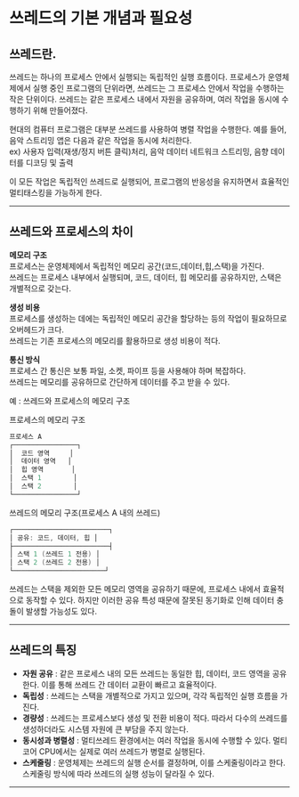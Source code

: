 # 쓰레드의 기본 개념과 필요성
## 쓰레드란.
쓰레드는 하나의 프로세스 안에서 실행되는 독립적인 실행 흐름이다. 프로세스가 운영체제에서 실행 중인 프로그램의 단위라면, 쓰레드는 그 프로세스 안에서 작업을 수행하는 작은 단위이다.
쓰레드는 같은 프로세스 내에서 자원을 공유하며, 여러 작업을 동시에 수행하기 위해 만들어졌다.

현대의 컴퓨터 프로그램은 대부분 쓰레드를 사용하여 병렬 작업을 수행한다. 예를 들어, 음악 스트리밍 앱은 다음과 같은 작업을 동시에 처리한다.<br>
ex) 사용자 입력(재생/정지 버튼 클릭)처리, 음악 데이터 네트워크 스트리밍, 음향 데이터를 디코딩 및 출력

이 모든 작업은 독립적인 쓰레드로 실행되어, 프로그램의 반응성을 유지하면서 효율적인 멀티태스킹을 가능하게 한다.

--------
## 쓰레드와 프로세스의 차이

**메모리 구조**<br>
프로세스는 운영체제에서 독립적인 메모리 공간(코드,데이터,힙,스택)을 가진다.<br>
쓰레드는 프로세스 내부에서 실행되며, 코드, 데이터, 힙 메모리를 공유하지만, 스택은 개별적으로 갖는다.

**생성 비용**<br>
프로세스를 생성하는 데에는 독립적인 메모리 공간을 할당하는 등의 작업이 필요하므로 오버헤드가 크다.<br>
쓰레드는 기존 프로세스의 메모리를 활용하므로 생성 비용이 적다.

**통신 방식**<br>
프로세스 간 통신은 보통 파일, 소켓, 파이프 등을 사용해야 하며 복잡하다.<br>
쓰레드는 메모리를 공유하므로 간단하게 데이터를 주고 받을 수 있다.

예 : 쓰레드와 프로세스의 메모리 구조

프로세스의 메모리 구조
```java
프로세스 A
┌────────────────┐
│  코드 영역     │
│  데이터 영역   │
│  힙 영역       │
│  스택 1        │
│  스택 2        │
└────────────────┘
```

쓰레드의 메모리 구조(프로세스 A 내의 쓰레드)
```java
┌────────────────────────┐
│ 공유: 코드, 데이터, 힙 │
├────────────────────────┤
│ 스택 1 (쓰레드 1 전용) │
│ 스택 2 (쓰레드 2 전용) │
└───────────────────────┘
```
쓰레드는 스택을 제외한 모든 메모리 영역을 공유하기 때문에, 프로세스 내에서 효율적으로 동작할 수 있다. 하지만 이러한 공유 특성 때문에
잘못된 동기화로 인해 데이터 충돌이 발생할 가능성도 있다.

-------------
## 쓰레드의 특징
+ **자원 공유** : 같은 프로세스 내의 모든 쓰레드는 동일한 힙, 데이터, 코드 영역을 공유한다. 이를 통해 쓰레드 간 데이터 교환이 빠르고 효율적이다.
+ **독립성** : 쓰레드는 스택을 개별적으로 가지고 있으며, 각각 독립적인 실행 흐름을 가진다.
+ **경량성** : 쓰레드는 프로세스보다 생성 및 전환 비용이 적다. 따라서 다수의 쓰레드를 생성하더라도 시스템 자원에 큰 부담을 주지 않는다.
+ **동시성과 병렬성** : 멀티쓰레드 환경에서는 여러 작업을 동시에 수행할 수 있다. 멀티코어 CPU에서는 실제로 여러 쓰레드가 병렬로 실행된다.
+ **스케줄링** : 운영체제는 쓰레드의 실행 순서를 결정하며, 이를 스케줄링이라고 한다. 스케줄링 방식에 따라 쓰레드의 실행 성능이 달라질 수 있다.

-------------
